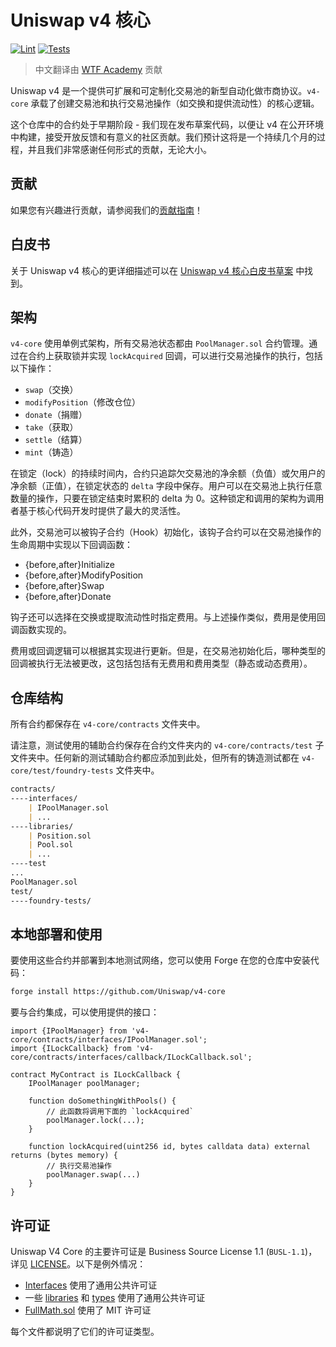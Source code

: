 # Uniswap v4 核心

[![Lint](https://github.com/Uniswap/v4-core/actions/workflows/lint.yml/badge.svg)](https://github.com/Uniswap/v4-core/actions/workflows/lint.yml)
[![Tests](https://github.com/Uniswap/v4-core/actions/workflows/tests.yml/badge.svg)](https://github.com/Uniswap/v4-core/actions/workflows/tests.yml)

> 中文翻译由 [WTF Academy](https://twitter.com/WTFAcademy_) 贡献

Uniswap v4 是一个提供可扩展和可定制化交易池的新型自动化做市商协议。`v4-core` 承载了创建交易池和执行交易池操作（如交换和提供流动性）的核心逻辑。

这个仓库中的合约处于早期阶段 - 我们现在发布草案代码，以便让 v4 在公开环境中构建，接受开放反馈和有意义的社区贡献。我们预计这将是一个持续几个月的过程，并且我们非常感谢任何形式的贡献，无论大小。

## 贡献

如果您有兴趣进行贡献，请参阅我们的[贡献指南](./CONTRIBUTING.md)！

## 白皮书

关于 Uniswap v4 核心的更详细描述可以在 [Uniswap v4 核心白皮书草案](./whitepaper-v4-draft-zh.pdf) 中找到。

## 架构

`v4-core` 使用单例式架构，所有交易池状态都由 `PoolManager.sol` 合约管理。通过在合约上获取锁并实现 `lockAcquired` 回调，可以进行交易池操作的执行，包括以下操作：

- `swap`（交换）
- `modifyPosition`（修改仓位）
- `donate`（捐赠）
- `take`（获取）
- `settle`（结算）
- `mint`（铸造）

在锁定（lock）的持续时间内，合约只追踪欠交易池的净余额（负值）或欠用户的净余额（正值），在锁定状态的 `delta` 字段中保存。用户可以在交易池上执行任意数量的操作，只要在锁定结束时累积的 delta 为 0。这种锁定和调用的架构为调用者基于核心代码开发时提供了最大的灵活性。

此外，交易池可以被钩子合约（Hook）初始化，该钩子合约可以在交易池操作的生命周期中实现以下回调函数：

- {before,after}Initialize
- {before,after}ModifyPosition
- {before,after}Swap
- {before,after}Donate

钩子还可以选择在交换或提取流动性时指定费用。与上述操作类似，费用是使用回调函数实现的。

费用或回调逻辑可以根据其实现进行更新。但是，在交易池初始化后，哪种类型的回调被执行无法被更改，这包括包括有无费用和费用类型（静态或动态费用）。

## 仓库结构

所有合约都保存在 `v4-core/contracts` 文件夹中。

请注意，测试使用的辅助合约保存在合约文件夹内的 `v4-core/contracts/test` 子文件夹中。任何新的测试辅助合约都应添加到此处，但所有的铸造测试都在 `v4-core/test/foundry-tests` 文件夹中。

```markdown
contracts/
----interfaces/
    | IPoolManager.sol
    | ...
----libraries/
    | Position.sol
    | Pool.sol
    | ...
----test
...
PoolManager.sol
test/
----foundry-tests/
```

## 本地部署和使用

要使用这些合约并部署到本地测试网络，您可以使用 Forge 在您的仓库中安装代码：

```markdown
forge install https://github.com/Uniswap/v4-core
```

要与合约集成，可以使用提供的接口：

```solidity
import {IPoolManager} from 'v4-core/contracts/interfaces/IPoolManager.sol';
import {ILockCallback} from 'v4-core/contracts/interfaces/callback/ILockCallback.sol';

contract MyContract is ILockCallback {
    IPoolManager poolManager;

    function doSomethingWithPools() {
        // 此函数将调用下面的 `lockAcquired`
        poolManager.lock(...);
    }

    function lockAcquired(uint256 id, bytes calldata data) external returns (bytes memory) {
        // 执行交易池操作
        poolManager.swap(...)
    }
}
```

## 许可证

Uniswap V4 Core 的主要许可证是 Business Source License 1.1 (`BUSL-1.1`)，详见 [LICENSE](https://github.com/Uniswap/v4-core/blob/main/LICENSE)。以下是例外情况：

- [Interfaces](./contracts/interfaces) 使用了通用公共许可证
- 一些 [libraries](./contracts/libraries) 和 [types](./contracts/types/) 使用了通用公共许可证
- [FullMath.sol](./contracts/libraries/FullMath.sol) 使用了 MIT 许可证

每个文件都说明了它们的许可证类型。